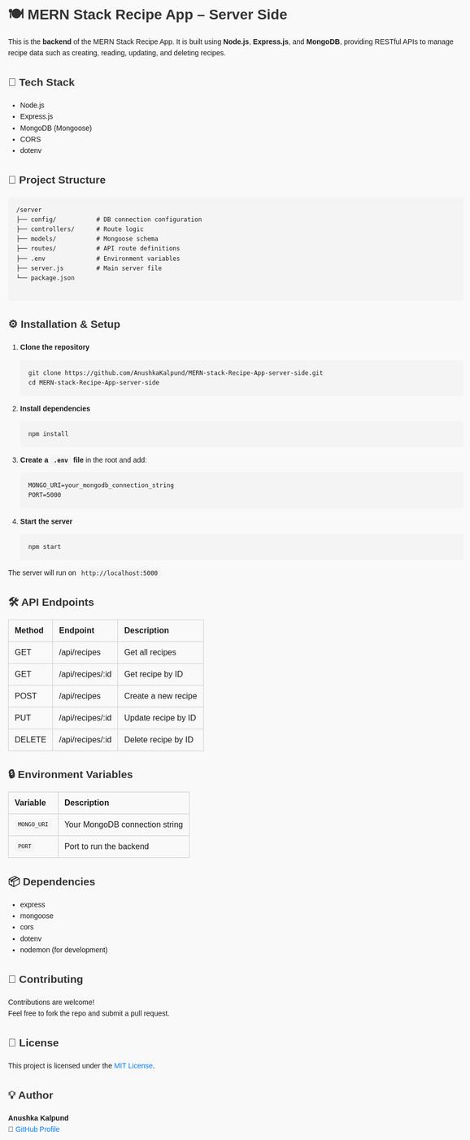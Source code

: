 <!DOCTYPE html>
<html lang="en">
<head>
  <meta charset="UTF-8">
  <title>MERN Stack Recipe App – Server Side</title>
  <style>
    body {
      font-family: Arial, sans-serif;
      line-height: 1.6;
      background-color: #f9f9f9;
      padding: 2rem;
      max-width: 900px;
      margin: auto;
    }
    h1, h2, h3 {
      color: #333;
    }
    code, pre {
      background-color: #f4f4f4;
      padding: 0.2rem 0.4rem;
      border-radius: 4px;
      font-family: monospace;
    }
    pre {
      padding: 1rem;
      overflow-x: auto;
    }
    table {
      width: 100%;
      border-collapse: collapse;
      margin-top: 1rem;
    }
    th, td {
      padding: 0.75rem;
      text-align: left;
      border: 1px solid #ccc;
    }
    a {
      color: #007bff;
      text-decoration: none;
    }
  </style>
</head>
<body>

  <h1>🍽️ MERN Stack Recipe App – Server Side</h1>

  <p>This is the <strong>backend</strong> of the MERN Stack Recipe App. It is built using <strong>Node.js</strong>, <strong>Express.js</strong>, and <strong>MongoDB</strong>, providing RESTful APIs to manage recipe data such as creating, reading, updating, and deleting recipes.</p>

  <h2>🚀 Tech Stack</h2>
  <ul>
    <li>Node.js</li>
    <li>Express.js</li>
    <li>MongoDB (Mongoose)</li>
    <li>CORS</li>
    <li>dotenv</li>
  </ul>

  <h2>📁 Project Structure</h2>
  <pre><code>/server
├── config/           # DB connection configuration
├── controllers/      # Route logic
├── models/           # Mongoose schema
├── routes/           # API route definitions
├── .env              # Environment variables
├── server.js         # Main server file
└── package.json
  </code></pre>

  <h2>⚙️ Installation & Setup</h2>
  <ol>
    <li><strong>Clone the repository</strong>
      <pre><code>git clone https://github.com/AnushkaKalpund/MERN-stack-Recipe-App-server-side.git
cd MERN-stack-Recipe-App-server-side</code></pre>
    </li>
    <li><strong>Install dependencies</strong>
      <pre><code>npm install</code></pre>
    </li>
    <li><strong>Create a <code>.env</code> file</strong> in the root and add:
      <pre><code>MONGO_URI=your_mongodb_connection_string
PORT=5000</code></pre>
    </li>
    <li><strong>Start the server</strong>
      <pre><code>npm start</code></pre>
    </li>
  </ol>
  <p>The server will run on <code>http://localhost:5000</code></p>

  <h2>🛠️ API Endpoints</h2>
  <table>
    <thead>
      <tr>
        <th>Method</th>
        <th>Endpoint</th>
        <th>Description</th>
      </tr>
    </thead>
    <tbody>
      <tr><td>GET</td><td>/api/recipes</td><td>Get all recipes</td></tr>
      <tr><td>GET</td><td>/api/recipes/:id</td><td>Get recipe by ID</td></tr>
      <tr><td>POST</td><td>/api/recipes</td><td>Create a new recipe</td></tr>
      <tr><td>PUT</td><td>/api/recipes/:id</td><td>Update recipe by ID</td></tr>
      <tr><td>DELETE</td><td>/api/recipes/:id</td><td>Delete recipe by ID</td></tr>
    </tbody>
  </table>

  <h2>🔒 Environment Variables</h2>
  <table>
    <thead>
      <tr>
        <th>Variable</th>
        <th>Description</th>
      </tr>
    </thead>
    <tbody>
      <tr><td><code>MONGO_URI</code></td><td>Your MongoDB connection string</td></tr>
      <tr><td><code>PORT</code></td><td>Port to run the backend</td></tr>
    </tbody>
  </table>

  <h2>📦 Dependencies</h2>
  <ul>
    <li>express</li>
    <li>mongoose</li>
    <li>cors</li>
    <li>dotenv</li>
    <li>nodemon (for development)</li>
  </ul>

  <h2>🤝 Contributing</h2>
  <p>Contributions are welcome!<br>
  Feel free to fork the repo and submit a pull request.</p>

  <h2>📄 License</h2>
  <p>This project is licensed under the <a href="#">MIT License</a>.</p>

  <h2>💡 Author</h2>
  <p><strong>Anushka Kalpund</strong><br>
  🔗 <a href="https://github.com/AnushkaKalpund" target="_blank">GitHub Profile</a></p>

</body>
</html>
